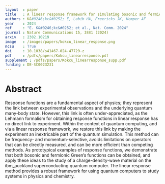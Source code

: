 ```yaml
---
layout  : paper
title   : A linear response framework for simulating bosonic and fermionic correlation functions illustrated on quantum computers
authors : K&#0246;kc&#0252; E, Labib HA, Freericks JK, Kemper AF
year    : 2024
ref     : "E. K&#0246;kc&#0252; et al., Nat. Comm. 2024"
journal : Nature Communications 15, 3881 (2024)
arxiv   : 2302.10219
image   : /images/papers/kokcu_linear_response.png
ncsu    : True
doi     : 10.1038/s41467-024-47729-z
pdf     : /pdfs/papers/Kokcu_linearresponse.pdf
supplement : /pdfs/papers/Kokcu_linearresponse_supp.pdf
funding : DE-SC0023231
---
```


# Abstract
Response functions are a fundamental aspect of physics; they represent the link between experimental observations and the underlying quantum many-body state. However, this link is often under-appreciated, as the Lehmann formalism for obtaining response functions in linear response has no direct link to experiment. Within the context of quantum computing, and via a linear response framework, we restore this link by making the experiment an inextricable part of the quantum simulation. This method can be frequency- and momentum-selective, avoids limitations on operators that can be directly measured, and can be more efficient than competing methods. As prototypical examples of response functions, we demonstrate that both bosonic and fermionic Green’s functions can be obtained, and apply these ideas to the study of a charge-density-wave material on the ibm_auckland superconducting quantum computer. The linear response method provides a robust framework for using quantum computers to study systems in physics and chemistry.
